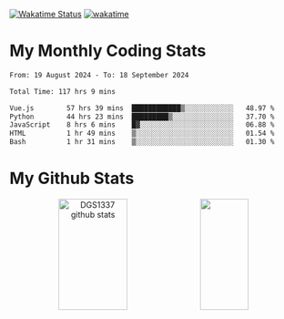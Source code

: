 [![Wakatime Status](https://github.com/noopurphalak/noopurphalak/workflows/wakatime-status-update/badge.svg)](https://github.com/noopurphalak/noopurphalak/actions/workflows/main.yml)
[![wakatime](https://wakatime.com/badge/user/80ace140-ef40-4fdd-b8ed-f3be3d2e1aea.svg)](https://wakatime.com/@80ace140-ef40-4fdd-b8ed-f3be3d2e1aea)

# My Monthly Coding Stats

<!--START_SECTION:waka-->

```txt
From: 19 August 2024 - To: 18 September 2024

Total Time: 117 hrs 9 mins

Vue.js        57 hrs 39 mins  ████████████▒░░░░░░░░░░░░   48.97 %
Python        44 hrs 23 mins  █████████▒░░░░░░░░░░░░░░░   37.70 %
JavaScript    8 hrs 6 mins    █▓░░░░░░░░░░░░░░░░░░░░░░░   06.88 %
HTML          1 hr 49 mins    ▒░░░░░░░░░░░░░░░░░░░░░░░░   01.54 %
Bash          1 hr 31 mins    ▒░░░░░░░░░░░░░░░░░░░░░░░░   01.30 %
```

<!--END_SECTION:waka-->

# My Github Stats
<div style="text-align: center;">
  <img width="49%" height="195px" src="https://github-readme-stats-sigma-five.vercel.app/api?username=noopurphalak&show_icons=true&count_private=true&hide_border=true&title_color=ecf2f8&icon_color=0d1117&text_color=FFFFFF&bg_color=0d1117" alt="DGS1337 github stats" />
  <img width="41%" height="195px" src="https://github-readme-stats-sigma-five.vercel.app/api/top-langs/?username=noopurphalak&layout=compact&hide_border=true&title_color=ecf2f8&text_color=FFFFFF&bg_color=0d1117" />
</div>
